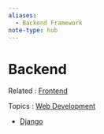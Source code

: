 ```yaml
---
aliases:
  - Backend Framework
note-type: hub
---
```


# Backend

Related : [Frontend](../4-hub-notes-🚉/Frontend.md)

Topics : [Web Development](../Web%20Development.md)

- [Django](../Django.md)
